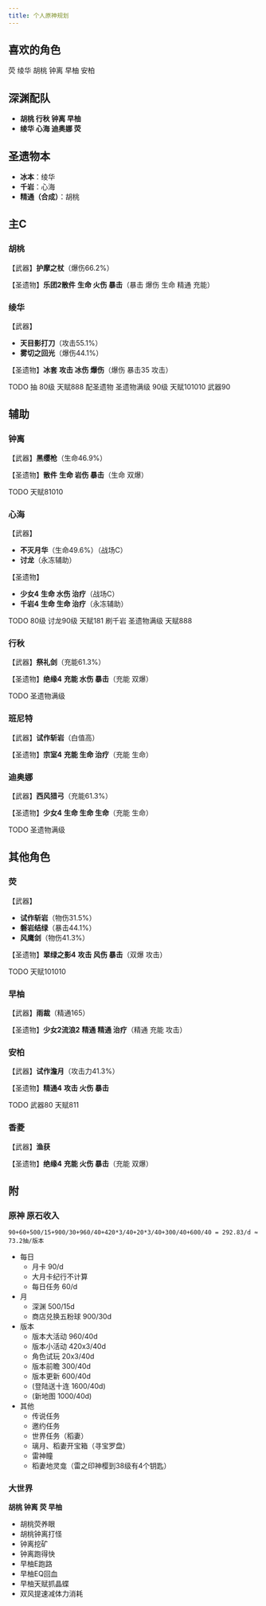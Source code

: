 ```yaml
---
title: 个人原神规划
---
```


## 喜欢的角色

荧 绫华 胡桃 钟离 早柚 安柏

## 深渊配队

- **胡桃 行秋 钟离 早柚**
- **绫华 心海 迪奥娜 荧**

## 圣遗物本

- **冰本**：绫华
- **千岩**：心海
- **精通（合成）**：胡桃

## 主C

### 胡桃

【武器】**护摩之杖**（爆伤66.2%）

【圣遗物】**乐团2散件** **生命 火伤 暴击**（暴击 爆伤 生命 精通 充能）

### 绫华

【武器】

- **天目影打刀**（攻击55.1%）
- **雾切之回光**（爆伤44.1%）

【圣遗物】**冰套** **攻击 冰伤 爆伤**（爆伤 暴击35 攻击）

TODO 抽 80级 天赋888 配圣遗物 圣遗物满级 90级 天赋101010 武器90

## 辅助

### 钟离

【武器】**黑缨枪**（生命46.9%）

【圣遗物】**散件** **生命 岩伤 暴击**（生命 双爆）

TODO 天赋81010

### 心海

【武器】

- **不灭月华**（生命49.6%）（战场C）
- **讨龙**（永冻辅助）

【圣遗物】

- **少女4** **生命 水伤 治疗**（战场C）
- **千岩4** **生命 生命 治疗**（永冻辅助）

TODO 80级 讨龙90级 天赋181 刷千岩 圣遗物满级 天赋888

### 行秋

【武器】**祭礼剑**（充能61.3%）

【圣遗物】**绝缘4** **充能 水伤 暴击**（充能 双爆）

TODO 圣遗物满级

### 班尼特

【武器】**试作斩岩**（白值高）

【圣遗物】**宗室4** **充能 生命 治疗**（充能 生命）

### 迪奥娜

【武器】**西风猎弓**（充能61.3%）

【圣遗物】**少女4** **生命 生命 生命**（充能 生命）

TODO 圣遗物满级

## 其他角色

### 荧

【武器】

- **试作斩岩**（物伤31.5%）
- **磐岩结绿**（暴击44.1%）
- **风鹰剑**（物伤41.3%）

【圣遗物】**翠绿之影4** **攻击 风伤 暴击**（双爆 攻击）

TODO 天赋101010

### 早柚

【武器】**雨裁**（精通165）

【圣遗物】**少女2流浪2** **精通 精通 治疗**（精通 充能 攻击） 

### 安柏

【武器】**试作澹月**（攻击力41.3%）

【圣遗物】**精通4** **攻击 火伤 暴击**

TODO 武器80 天赋811

### 香菱

【武器】**渔获**

【圣遗物】**绝缘4** **充能 火伤 暴击**（充能 双爆）

## 附

### 原神 原石收入

`90+60+500/15+900/30+960/40+420*3/40+20*3/40+300/40+600/40 = 292.83/d ≈ 73.2抽/版本`

- 每日
    - 月卡 90/d
    - 大月卡纪行不计算
    - 每日任务 60/d
- 月
    - 深渊 500/15d
    - 商店兑换五粉球 900/30d
- 版本
    - 版本大活动 960/40d
    - 版本小活动 420x3/40d
    - 角色试玩 20x3/40d
    - 版本前瞻 300/40d
    - 版本更新 600/40d
    - (登陆送十连 1600/40d)
    - (新地图 1000/40d)
- 其他
    - 传说任务
    - 邀约任务
    - 世界任务（稻妻）
    - 璃月、稻妻开宝箱（寻宝罗盘）
    - 雷神瞳
    - 稻妻地灵龛（雷之印神樱到38级有4个钥匙）

### 大世界

**胡桃 钟离 荧 早柚**

- 胡桃荧养眼
- 胡桃钟离打怪
- 钟离挖矿
- 钟离跑得快
- 早柚E跑路
- 早柚EQ回血
- 早柚天赋抓晶蝶
- 双风提速减体力消耗
